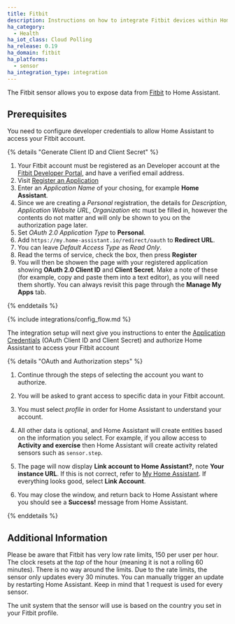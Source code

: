 ```yaml
---
title: Fitbit
description: Instructions on how to integrate Fitbit devices within Home Assistant.
ha_category:
  - Health
ha_iot_class: Cloud Polling
ha_release: 0.19
ha_domain: fitbit
ha_platforms:
  - sensor
ha_integration_type: integration
---
```


The Fitbit sensor allows you to expose data from [Fitbit](https://fitbit.com/) to Home Assistant.

## Prerequisites

You need to configure developer credentials to allow Home Assistant to access your Fitbit account.

{% details "Generate Client ID and Client Secret" %}

1.  Your Fitbit account must be registered as an Developer account at the [Fitbit Developer Portal](https://dev.fitbit.com), and have a verified email address. 
2. Visit [Register an Application](https://dev.fitbit.com/apps/new)
3. Enter an *Application Name* of your chosing, for example **Home Assistant**.
4. Since we are creating a *Personal* registration, the details for *Description*, *Application Website URL*, *Organization* etc must be filled in, however the contents do not matter and will only be shown to you on the authorization page later.
5. Set *OAuth 2.0 Application Type* to **Personal**.
6. Add `https://my.home-assistant.io/redirect/oauth` to **Redirect URL**.
7. You can leave *Default Access Type* as *Read Only*.
8. Read the terms of service, check the box, then press **Register**
9. You will then be showen the page with your registered application showing **OAuth 2.0 Client ID** and **Client Secret**. Make a note of these (for example, copy and paste them into a text editor), as you will need them shortly. You can always revisit this page through the **Manage My Apps** tab.

{% enddetails %}

{% include integrations/config_flow.md %}

The integration setup will next give you instructions to enter the [Application Credentials](/integrations/application_credentials/) (OAuth Client ID and Client Secret) and authorize Home Assistant to access your Fitbit account

{% details "OAuth and Authorization steps" %}

1. Continue through the steps of selecting the account you want to authorize.

2. You will be asked to grant access to specific data in your Fitbit account.

3. You must select *profile* in order for Home Assistant to understand your account.

4. All other data is optional, and Home Assistant will create entities based on the information you select. For example, if you allow access to **Activity and exercise** then Home Assistant will create activity related sensors such as `sensor.step`. 

5. The page will now display **Link account to Home Assistant?**, note **Your instance URL**. If this is not correct, refer to [My Home Assistant](/integrations/my). If everything looks good, select **Link Account**.

6. You may close the window, and return back to Home Assistant where you should see a **Success!** message from Home Assistant.

{% enddetails %}

## Additional Information

Please be aware that Fitbit has very low rate limits, 150 per user per hour. The clock resets at the _top_ of the hour (meaning it is not a rolling 60 minutes). There is no way around the limits. Due to the rate limits, the sensor only updates every 30 minutes. You can manually trigger an update by restarting Home Assistant. Keep in mind that 1 request is used for every sensor.

The unit system that the sensor will use is based on the country you set in your Fitbit profile.
